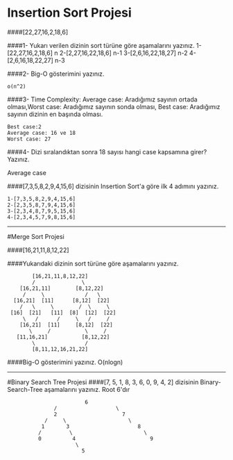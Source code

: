 # Insertion Sort Projesi

####[22,27,16,2,18,6] 

####1- Yukarı verilen dizinin sort türüne göre aşamalarını yazınız.
    1-[22,27,16,2,18,6] n
    2-[2,27,16,22,18,6] n-1
    3-[2,6,16,22,18,27] n-2
    4-[2,6,16,18,22,27] n-3


####2- Big-O gösterimini yazınız.

    o(n^2)

####3- Time Complexity: Average case: Aradığımız sayının ortada olması,Worst case: Aradığımız sayının sonda olması, Best case: Aradığımız sayının dizinin en başında olması.

    Best case:2 
    Average case: 16 ve 18  
    Worst case: 27

####4- Dizi sıralandıktan sonra 18 sayısı hangi case kapsamına girer? Yazınız.

Average case

####[7,3,5,8,2,9,4,15,6] dizisinin Insertion Sort'a göre ilk 4 adımını yazınız.

    1-[7,3,5,8,2,9,4,15,6]
    2-[2,3,5,8,7,9,4,15,6]
    3-[2,3,4,8,7,9,5,15,6]
    4-[2,3,4,5,7,9,8,15,6]

---
#Merge Sort Projesi

####[16,21,11,8,12,22] 

####Yukarıdaki dizinin sort türüne göre aşamalarını yazınız.

            [16,21,11,8,12,22]
            /               \
        [16,21,11]        [8,12,22]
         /     \             /   \
      [16,21]  [11]      [8,12]  [22]
        /   \     \        /  \     \
     [16]  [21]   [11]  [8]  [12]  [22]
         \   /      /     \   /     /
        [16,21]  [11]     [8,12]  [22]
           \     /           \     /
       [11,16,21]           [8,12,22]
            \                /
            [8,11,12,16,21,22]


####Big-O gösterimini yazınız.
    O(nlogn)


---

#Binary Search Tree Projesi
####[7, 5, 1, 8, 3, 6, 0, 9, 4, 2] dizisinin Binary-Search-Tree aşamalarını yazınız.
Root 6'dır

                             6 
                   /                   \
                   2                     7
                /     \                    \
               1       3                      8
              /         \                       \
              0          4                        9 
                          \
                            5